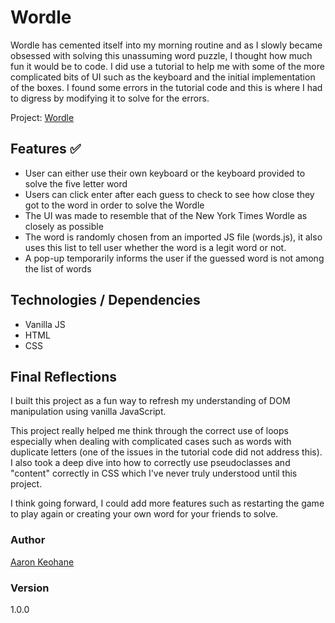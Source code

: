 # Wordle

Wordle has cemented itself into my morning routine and as I slowly became obsessed with solving this unassuming word puzzle, I thought how much fun it would be to code. I did use a tutorial to help me with some of the more complicated bits of UI such as the keyboard and the initial implementation of the boxes. I found some errors in the tutorial code and this is where I had to digress by modifying it to solve for the errors.

Project: [Wordle](https://aakeohane.github.io/wordle-clone/)

## Features ✅

- User can either use their own keyboard or the keyboard provided to solve the five letter word
- Users can click enter after each guess to check to see how close they got to the word in order to solve the Wordle
- The UI was made to resemble that of the New York Times Wordle as closely as possible
- The word is randomly chosen from an imported JS file (words.js), it also uses this list to tell user whether the word is a legit word or not.
- A pop-up temporarily informs the user if the guessed word is not among the list of words

## Technologies / Dependencies

- Vanilla JS
- HTML
- CSS

## Final Reflections

I built this project as a fun way to refresh my understanding of DOM manipulation using vanilla JavaScript.

This project really helped me think through the correct use of loops especially when dealing with complicated cases such as words with duplicate letters (one of the issues in the tutorial code did not address this). I also took a deep dive into how to correctly use pseudoclasses and "content" correctly in CSS which I've never truly understood until this project.

I think going forward, I could add more features such as restarting the game to play again or creating your own word for your friends to solve.

### Author

[Aaron Keohane](https://aakeohane.github.io/Portfolio-Website/index.html)

### Version

1.0.0
